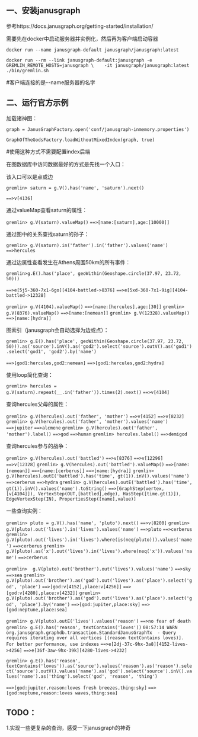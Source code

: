 ## 一、安装janusgraph

参考https://docs.janusgraph.org/getting-started/installation/

需要先在docker中启动服务器并实例化，然后再为客户端启动容器

`docker run --name janusgraph-default janusgraph/janusgraph:latest`

`docker run --rm --link janusgraph-default:janusgraph -e GREMLIN_REMOTE_HOSTS=janusgraph \    -it janusgraph/janusgraph:latest ./bin/gremlin.sh`

#客户端连接的是--name服务器的名字

## 二、运行官方示例

加载诸神图：

`graph = JanusGraphFactory.open('conf/janusgraph-inmemory.properties')`

`GraphOfTheGodsFactory.loadWithoutMixedIndex(graph, true)`

#使用这种方式不需要配置index后端

在图数据库中访问数据最好的方式是先找一个入口：

该入口可以是点或边

`gremlin> saturn = g.V().has('name', 'saturn').next()`

`==>v[4136]`

通过valueMap查看saturn的属性：

`gremlin> g.V(saturn).valueMap()`
`==>[name:[saturn],age:[10000]]`

通过图中的关系查找saturn的孙子：

`gremlin> g.V(saturn).in('father').in('father').values('name')`
`==>hercules`

通过边属性查看发生在Athens周围50km的所有事件：

`gremlin>g.E().has('place', geoWithin(Geoshape.circle(37.97, 23.72, 50)))`

`==>e[5j5-360-7x1-6go][4104-battled->8376]`
`==>e[5xd-360-7x1-9ig][4104-battled->12328]`

`gremlin> g.V(4104).valueMap()`
`==>[name:[hercules],age:[30]]`
`gremlin> g.V(8376).valueMap()`
`==>[name:[nemean]]`
`gremlin> g.V(12328).valueMap()`
`==>[name:[hydra]]`

图索引（janusgraph会自动选择为边或点）：

`gremlin> g.E().has('place', geoWithin(Geoshape.circle(37.97, 23.72, 50))).as('source').inV().as('god2').select('source').outV().as('god1').select('god1', 'god2').by('name')`

`==>[god1:hercules,god2:nemean]`
`==>[god1:hercules,god2:hydra]`

使用loop简化查询：

`gremlin> hercules = g.V(saturn).repeat(__.in('father')).times(2).next()`
`==>v[4104]`

查询hercules父母的属性：

`gremlin> g.V(hercules).out('father', 'mother')`
`==>v[4152]`
`==>v[8232]`
`gremlin> g.V(hercules).out('father', 'mother').values('name')`
`==>jupiter`
`==>alcmene`
`gremlin> g.V(hercules).out('father', 'mother').label()`
`==>god`
`==>human`
`gremlin> hercules.label()`
`==>demigod`

查询hercules参与的战争：

`gremlin> g.V(hercules).out('battled')`
`==>v[8376]`
`==>v[12296]`
`==>v[12328]`
`gremlin> g.V(hercules).out('battled').valueMap()`
`==>[name:[nemean]]`
`==>[name:[cerberus]]`
`==>[name:[hydra]]`
`gremlin> g.V(hercules).outE('battled').has('time', gt(1)).inV().values('name')`
`==>cerberus`
`==>hydra`
`gremlin> g.V(hercules).outE('battled').has('time', gt(1)).inV().values('name').toString()`
`==>[GraphStep(vertex,[v[4104]]), VertexStep(OUT,[battled],edge), HasStep([time.gt(1)]), EdgeVertexStep(IN), PropertiesStep([name],value)]`

一些查询实例：

`gremlin> pluto = g.V().has('name', 'pluto').next()`
`==>v[8200]`
`gremlin> g.V(pluto).out('lives').in('lives').values('name')`
`==>pluto`
`==>cerberus`
`gremlin>  g.V(pluto).out('lives').in('lives').where(is(neq(pluto))).values('name')`
`==>cerberus`
`gremlin> g.V(pluto).as('x').out('lives').in('lives').where(neq('x')).values('name')`
`==>cerberus`



`gremlin>  g.V(pluto).out('brother').out('lives').values('name')`
`==>sky`
`==>sea`
`gremlin> g.V(pluto).out('brother').as('god').out('lives').as('place').select('god', 'place')`
`==>[god:v[4152],place:v[4256]]`
`==>[god:v[4280],place:v[4232]]`
`gremlin> g.V(pluto).out('brother').as('god').out('lives').as('place').select('god', 'place').by('name')`
`==>[god:jupiter,place:sky]`
`==>[god:neptune,place:sea]`



`gremlin> g.V(pluto).outE('lives').values('reason')`
`==>no fear of death`
`gremlin> g.E().has('reason', textContains('loves'))`
`08:57:14 WARN  org.janusgraph.graphdb.transaction.StandardJanusGraphTx  - Query requires iterating over all vertices [(reason textContains loves)]. For better performance, use indexes`
`==>e[2dj-37c-9hx-3a8][4152-lives->4256]`
`==>e[36f-3aw-9hx-39k][4280-lives->4232]`

`gremlin> g.E().has('reason', textContains('loves')).as('source').values('reason').as('reason').select('source').outV().values('name').as('god').select('source').inV().values('name').as('thing').select('god', 'reason', 'thing')`

`==>[god:jupiter,reason:loves fresh breezes,thing:sky]`
`==>[god:neptune,reason:loves waves,thing:sea]`

## TODO：

1.实现一些更复杂的查询，感受一下janusgraph的神奇
